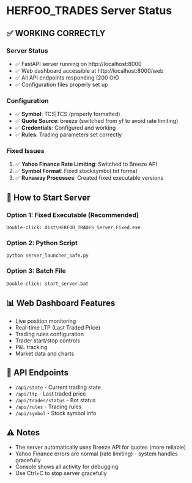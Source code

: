 # HERFOO_TRADES Server Status

## ✅ WORKING CORRECTLY

### Server Status
- ✅ FastAPI server running on http://localhost:8000
- ✅ Web dashboard accessible at http://localhost:8000/web
- ✅ All API endpoints responding (200 OK)
- ✅ Configuration files properly set up

### Configuration
- ✅ **Symbol**: TCS|TCS (properly formatted)
- ✅ **Quote Source**: breeze (switched from yf to avoid rate limiting)
- ✅ **Credentials**: Configured and working
- ✅ **Rules**: Trading parameters set correctly

### Fixed Issues
1. ✅ **Yahoo Finance Rate Limiting**: Switched to Breeze API
2. ✅ **Symbol Format**: Fixed stocksymbol.txt format
3. ✅ **Runaway Processes**: Created fixed executable versions

## 🚀 How to Start Server

### Option 1: Fixed Executable (Recommended)
```
Double-click: dist\HERFOO_TRADES_Server_Fixed.exe
```

### Option 2: Python Script
```
python server_launcher_safe.py
```

### Option 3: Batch File
```
Double-click: start_server.bat
```

## 📊 Web Dashboard Features
- Live position monitoring
- Real-time LTP (Last Traded Price)
- Trading rules configuration
- Trader start/stop controls
- P&L tracking
- Market data and charts

## 🔧 API Endpoints
- `/api/state` - Current trading state
- `/api/ltp` - Last traded price
- `/api/trader/status` - Bot status
- `/api/rules` - Trading rules
- `/api/symbol` - Stock symbol info

## ⚠️ Notes
- The server automatically uses Breeze API for quotes (more reliable)
- Yahoo Finance errors are normal (rate limiting) - system handles gracefully
- Console shows all activity for debugging
- Use Ctrl+C to stop server gracefully

